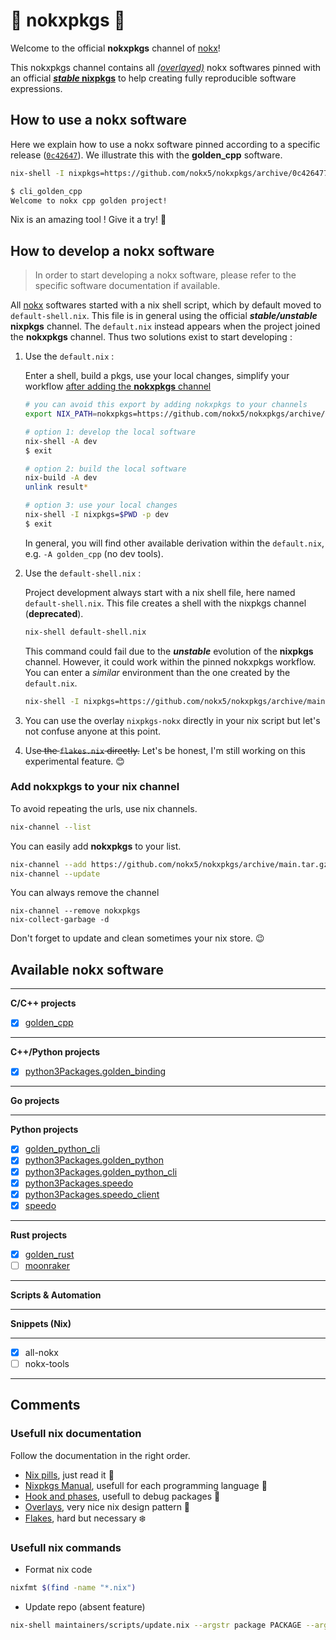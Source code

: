 # :koala: nokxpkgs :koala:

Welcome to the official **nokxpkgs** channel of [nokx](https://github.com/nokx5/)!

This nokxpkgs channel contains all [*(overlayed)*](https://github.com/nokx5/nokxpkgs/blob/main/nixpkgs-nokx/default.nix) nokx softwares pinned with an official [**_stable_ nixpkgs**](https://github.com/nokx5/nokxpkgs/blob/main/default.nix#L5-L12) to help creating fully reproducible software expressions.

## How to use a nokx software

Here we explain how to use a nokx software pinned according to a specific release ([`0c42647`](https://github.com/nokx5/nokxpkgs/commit/0c426477b0366270c6dea904f427ed8b15e39a4f)). We illustrate this with the **golden_cpp** software.

```bash
nix-shell -I nixpkgs=https://github.com/nokx5/nokxpkgs/archive/0c426477b0366270c6dea904f427ed8b15e39a4f.tar.gz --pure -p golden_cpp

$ cli_golden_cpp
Welcome to nokx cpp golden project!
```
Nix is an amazing tool ! Give it a try! :ghost:

## How to develop a nokx software

> In order to start developing a nokx software, please refer to the
  specific software documentation if available.

All [nokx](https://github.com/nokx5/) softwares started with a nix shell script, which by default moved to `default-shell.nix`. This file is in general using the official **_stable/unstable_ nixpkgs** channel. The `default.nix` instead appears when the project joined the **nokxpkgs** channel. Thus two solutions exist to start developing :


1. Use the `default.nix` :

    Enter a shell, build a pkgs, use your local changes, simplify your workflow [after adding the **nokxpkgs** channel](#add-nokxpkgs-to-your-nix-channel)
    ```bash
    # you can avoid this export by adding nokxpkgs to your channels
    export NIX_PATH=nokxpkgs=https://github.com/nokx5/nokxpkgs/archive/main.tar.gz

    # option 1: develop the local software
    nix-shell -A dev
    $ exit

    # option 2: build the local software
    nix-build -A dev
    unlink result*

    # option 3: use your local changes
    nix-shell -I nixpkgs=$PWD -p dev
    $ exit
    ```
    In general, you will find other available derivation within the `default.nix`, e.g. `-A golden_cpp` (no dev tools).


2. Use the `default-shell.nix` :

    Project development always start with a nix shell file, here named `default-shell.nix`. This file creates a shell with the nixpkgs channel (**deprecated**).
    ```bash
    nix-shell default-shell.nix
    ```
    This command could fail due to the **_unstable_** evolution of the **nixpkgs** channel. However, it could work within the pinned nokxpkgs  workflow. You can enter a *similar* environment than the one created by the `default.nix`.
    ```bash
    nix-shell -I nixpkgs=https://github.com/nokx5/nokxpkgs/archive/main.tar.gz default-shell.nix
    ```

3. You can use the overlay `nixpkgs-nokx` directly in your nix script but let's not confuse anyone at this point.

4. Us~~e the `flakes.nix` directly.~~ Let's be honest, I'm still working on this experimental feature. :blush:

### Add nokxpkgs to your nix channel

To avoid repeating the urls, use nix channels.
```bash
nix-channel --list
```

You can easily add **nokxpkgs** to your list.
```bash
nix-channel --add https://github.com/nokx5/nokxpkgs/archive/main.tar.gz nokxpkgs
nix-channel --update
```

You can always remove the channel
```
nix-channel --remove nokxpkgs
nix-collect-garbage -d
```

Don't forget to update and clean sometimes your nix store. :wink:

## Available nokx software

***
**C/C++ projects**

- [x] [golden_cpp](https://github.com/nokx5/golden_cpp)
***
**C++/Python projects**

- [x] [python3Packages.golden_binding](https://github.com/nokx5/golden_binding)
***
**Go projects**

***
**Python projects**
- [x] [golden_python_cli](https://github.com/nokx5/golden_python)
- [x] [python3Packages.golden_python](https://github.com/nokx5/golden_python)
- [x] [python3Packages.golden_python_cli](https://github.com/nokx5/golden_python)
- [x] [python3Packages.speedo](https://github.com/nokx5/speedo)
- [x] [python3Packages.speedo_client](https://github.com/nokx5/speedo)
- [x] [speedo](https://github.com/nokx5/speedo)
***
**Rust projects**

- [x] [golden_rust](https://github.com/nokx5/golden_rust)
- [ ] [moonraker](https://github.com/nokx5/moonraker)
***
**Scripts & Automation**

---

**Snippets (Nix)**

****

- [x] all-nokx
- [ ] nokx-tools

***

## Comments

### Usefull nix documentation

Follow the documentation in the right order.

- [Nix pills](https://nixos.org/guides/nix-pills/index.html), just read it :pill:
- [Nixpkgs Manual](https://nixos.org/manual/nixpkgs/stable/), usefull for each programming language :mushroom:
- [Hook and phases](https://nixos.org/manual/nixpkgs/stable/#sec-stdenv-phases), usefull to debug packages :art:
- [Overlays](https://www.youtube.com/watch?v=W85mF1zWA2o), very nice nix design pattern :lipstick:
- [Flakes](https://www.tweag.io/blog/2020-05-25-flakes/), hard but necessary :snowflake:

### Usefull nix commands

* Format nix code

```bash
nixfmt $(find -name "*.nix")
```

* Update repo (absent feature)

```bash
nix-shell maintainers/scripts/update.nix --argstr package PACKAGE --argstr revision REVISION --show-trace
```

